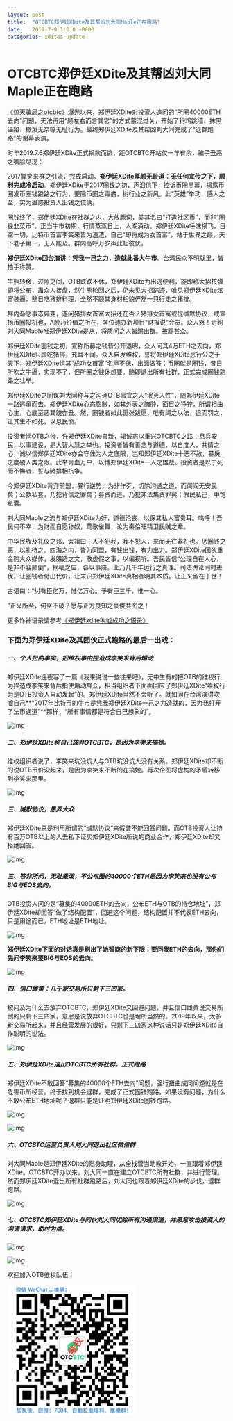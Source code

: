 ```yaml
---
layout: post
title:  "OTCBTC郑伊廷XDite及其帮凶刘大同Maple正在跑路"
date:   2019-7-9 1:0:0 +0800
categories: xdites update
---
```

# OTCBTC郑伊廷XDite及其帮凶刘大同Maple正在跑路

[《惊天骗局之otcbtc》](https://bihu.com/article/1904552227)爆光以来，郑伊廷XDite对投资人追问的“所圈40000ETH去向”问题，无法再用“顾左右而言其它”的方式蒙混过关，开始了狗鸡跳墙、抹黑诬陷、撒泼无奈等无耻行为。最终郑伊廷XDite及其帮凶刘大同完成了“退群跑路”的谢幕表演。

时年2019.7.6郑伊廷XDite正式捐款而逃，距OTCBTC开站仅一年有余，骗子丑恶之嘴脸尽现：

2017靠笑来群之引流，完成启动，**郑伊廷XDite厚颜无耻道：无任何宣传之下，顺利完成冷启动**。郑伊廷XDite于2017圈钱之初，声泪俱下，控诉币圈黑幕，揭露币圈发币圈钱跑路之行为，要除币圈之毒瘤，树行业之新风。此“英雄”举动，感人之至，实为蛊惑投资人出钱之伎俩。

圈钱终了，郑伊廷XDite在社群之内，大放厥词，美其名曰“打造社区币”，而非“圈钱韭菜币”。正当牛市初期，行情蒸蒸日上，人潮涌动。郑伊廷XDite唾沫横飞，目空一切，比特币首富李笑来皆为渣渣，自己“即将成为女首富”，站于世界之巅，天下老子第一，无人能及。群内高呼万岁声此起彼伏。

**郑伊廷XDite回台演讲：凭我一己之力，造就此番大牛市**。台湾民众不明就里，皆拍手称赞。

牛熊转移，过隙之间，OTB跌跌不休，郑伊廷XDite为出逃便利，旋即称大招核弹即将公布，蛊众人接盘，然牛熊轮回之后，仍未见大招踪迹，唯见郑伊廷XDite炫富装逼，整日吃猪排料理，全然不顾其身材相貌俨然一只行走之猪排。

群内渐感事态异变，遂问猪排女首富大招还在否？猪排女首富或提缄默协议，或宣扬币圈投机也，A股乃价值之所在，各位速办新项目“财报说”会员。众人怒！走狗刘大同Maple唯郑伊廷XDite是从，将质问之人皆踢出群。被踢甚众。

郑伊廷XDite圈钱之初，宣称所募之钱皆公开透明，众人问其4万ETH之去向，郑伊廷XDite只顾吃猪排，充耳不闻。众人自发维权，誓将郑伊廷XDite恶行公之于天下，郑伊廷XDite惧其“成功女首富”名声不保，出面做答：币圈就是圈钱，昔日所吹之牛逼，实现不了，但所圈之钱休想要。随即退出所有社群，正式完成圈钱跑路之壮举。

郑伊廷XDite之同谋刘大同称与之沟通OTB事宜之人“泯灭人性”，随郑伊廷XDite一路逃窜而去。郑伊廷XDite心态膨胀，如其外表之臃肿，面目之狰狞，所谓相由心生，心底至恶其貌亦丑。然，圈钱者如此嚣张跋扈，唯有绳之以法，追而罚之，让其生不如死，以息民愤。

投资者悯OTB之惨，许郑伊廷XDite自新，竭诚志以重兴OTCBTC之路：息兵安民，以事建设，是大智大慧之举也。投资者皆有善念与道德，以自度人，共情之心，诚以信郑伊廷XDite亦会守住为人之底限，岂知郑伊廷XDite十恶不赦，暴戾之度破人类之限。此举膏血万户，以博郑伊廷XDite一人之雄哉。投资者是以宁死而不悔者，誓与猪排相抗争。

今郑伊廷XDite背弃前盟，暴行逆势，为非作歹，切除沟通之道，而闾阎无安民矣；公款私套，乃犯背信之罪矣；募资而逃，乃犯非法集资罪矣；假民私己，中饱私囊。

刘大同Maple之流与郑伊廷XDite为奸，道德沦丧，以保其私人富贵耳。呜呼！吾民何不幸，为财而自愿称奴，莺歌雀舞，论为秦侩旺精卫民贼之辈。

中华民族及礼仪之邦，太祖曰：人不犯我，我不犯人，来而无往非礼也。惩圈钱之恶，以礼待之。四海之内，皆为同盟，有钱出钱，有力出力。郑伊廷XDite团伙重金购大众媒体，发臆造之文，散虚假之事，以偏视听。吾民皆信“公理自在人心，是非不容颠倒”，祸福之应，各以事降。此乃几千年运行之真理。司法舆论同时进伐，让圈钱者付出代价，让未识郑伊廷XDite真相者明其本质。让正义留在于世！

古语曰：“纣有臣亿万，惟亿万心。予有臣三千，惟一心。

”正义所至，何坚不破？愿与正方良知之豪俊共图之！

更多诈神语录请参考[《郑伊廷xdite吹嘘成功之语录》](http://fuckxdite.com/quote)



### 下面为郑伊廷XDite及其团伙正式跑路的最后一出戏：

##### 一、个人扭曲事实，把维权事由捏造成李笑来背后煽动

郑伊廷XDite连夜写了一篇《我来说说一些往来吧》，无中生有的把OTB的维权行为捏造成李笑来背后指使煽动群众，相当组织者下面面回应了郑伊廷XDite“维权行为是OTB投资人自动发起”的。郑伊廷XDite当然不会听了。就如同在台湾演讲吹嘘自己**“2017年比特币的牛市是凭我郑伊廷XDite一己之力造就的，因为我打开了法币通道”**那样，“所有事情都是符合自己想象的”。

![img](https://tva1.sinaimg.cn/large/006tNbRwgy1g9z0sqffg9j30ct0sg403.jpg)

##### 二、郑伊廷XDite称自己放弃OTCBTC，是因为李笑来搞她。

维权组织者说了，李笑来坑没坑人与OTB坑没坑人没有关系。郑伊廷XDite却不断的说OTB币价没起来，是因为李笑来不断的在搞她。再次企图将虚构的矛盾转移到李笑来那里。

![img](https://tva1.sinaimg.cn/large/006tNbRwgy1g9z0srmsvrj30la0omjux.jpg)

##### 三、缄默协议，愚弄大众

郑伊廷XDite总是利用所谓的“缄默协议”来假装不能回答问题。而OTB投资人让持有百万OTB以上的人去私下证实郑伊廷XDite所说的商业合作，郑伊廷XDite却又拒绝回答。

![img](https://tva1.sinaimg.cn/large/006tNbRwgy1g9z0ssy1urj30j60jm40j.jpg)

##### 三、答非所问，无耻撒泼，不公布圈的40000个ETH是因为李笑来也没有公布BIG与EOS去向。

OTB投资人问的是“募集的40000ETH的去向，公布ETH与OTB的持仓地址”，郑伊廷XDite却回答“做了结构配置”，回避这个问题，结构配置并不代表ETH去向，只是用途而已，ETH地址是ETH地址。

![img](https://tva1.sinaimg.cn/large/006tNbRwgy1g9z0sulhafj30ie0sgdi0.jpg)

**郑伊廷XDite下面的对话真是刷出了她智商的新下限：要问我ETH的去向，那你们先问李笑来要BIG与EOS的去向**。

![img](https://tva1.sinaimg.cn/large/006tNbRwgy1g9z0swaeifj30f60sgjt8.jpg)

##### 四、信口雌黄：几千家交易所只剩下三四家。

被问及为什么去放弃OTCBTC，郑伊廷XDite又回避问题，并且信口雌黄说交易所倒的只剩下三四家，意思是说放弃OTCBTC也是理所当然的。2019年以来，太多新交易所起来，并且经营发展的很好，只剩下三四家这种说话只是郑伊廷XDite自作聪明的说法。

![img](https://tva1.sinaimg.cn/large/006tNbRwgy1g9z0sxao6uj30m80poq59.jpg)

##### 五、郑伊廷XDite退出OTCBTC所有社群，正式跑路

郑伊廷XDite不敢回答“募集的40000个ETH去向”问题，强行扭曲成问问题就是在危害币所经营。终于找到机会退群，完成了正式圈钱跑路。如果没有问题，为什么不敢公布ETH地址呢？退群只能是证明郑伊廷XDite圈钱跑路。

![img](https://tva1.sinaimg.cn/large/006tNbRwgy1g9z0symfo2j30fl0sgdi4.jpg)

![img](https://tva1.sinaimg.cn/large/006tNbRwgy1g9z0t0ipdjj30gn0sgwfz.jpg)

##### 六、OTCBTC运营负责人刘大同退出社区微信群

刘大同Maple是郑伊廷XDite的贴身助理，从全栈营当助教开始，一直跟着郑伊廷XDite。OTCBTC开办以来，刘大同一直在建立OTCBTC所有社群，并进行管理。然而郑伊廷XDite退出所有社群跑路后，刘大同也跟着郑伊廷XDite的步伐，退群跑路。

![img](https://tva1.sinaimg.cn/large/006tNbRwgy1g9z0t1fp4cj30pk0lcabv.jpg)

##### 七、OTCBTC郑伊廷XDite与同伙刘大同切除所有沟通渠道，并恶意攻击投资人的沟通请求，助纣为虐。

![img](https://tva1.sinaimg.cn/large/006tNbRwgy1g9z0t1yo5aj30rc0jkjtd.jpg)

![img](https://tva1.sinaimg.cn/large/006tNbRwgy1g9z0t3cl14j30m80lejrw.jpg)




欢迎加入OTB维权队伍！

![img](/upload/wechat.png)
